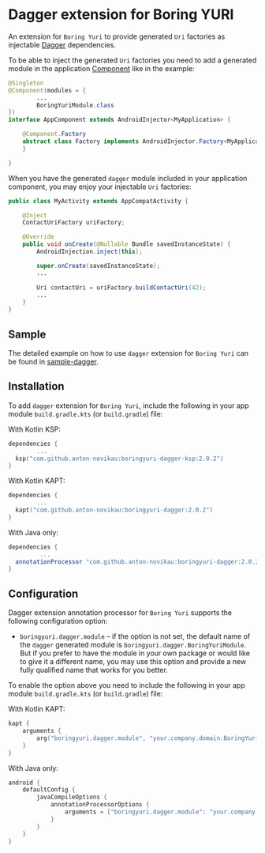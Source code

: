 # Dagger extension for Boring YURI

An extension for `Boring Yuri` to provide generated `Uri` factories as injectable [Dagger][1]
dependencies.

To be able to inject the generated `Uri` factories you need to add a generated module in the
application [Component][2] like in the example:

```java
@Singleton
@Component(modules = {
        ...
        BoringYuriModule.class
})
interface AppComponent extends AndroidInjector<MyApplication> {

    @Component.Factory
    abstract class Factory implements AndroidInjector.Factory<MyApplication> {
    }

}
```

When you have the generated `dagger` module included in your application component, you may enjoy
your injectable `Uri` factories:

```java
public class MyActivity extends AppCompatActivity {

    @Inject
    ContactUriFactory uriFactory;

    @Override
    public void onCreate(@Nullable Bundle savedInstanceState) {
        AndroidInjection.inject(this);

        super.onCreate(savedInstanceState);
        ...

        Uri contactUri = uriFactory.buildContactUri(42);
        ...
    }
}
```

## Sample

The detailed example on how to use `dagger` extension for `Boring Yuri` can be found in
[sample-dagger](../dagger-sample).

## Installation

To add `dagger` extension for `Boring Yuri`, include the following in your app module
`build.gradle.kts` (or `build.gradle`) file:

With Kotlin KSP:

```kotlin
dependencies {
        ...
  ksp("com.github.anton-novikau:boringyuri-dagger-ksp:2.0.2")
}
```

With Kotlin KAPT:

```kotlin
dependencies {
        ...
  kapt("com.github.anton-novikau:boringyuri-dagger:2.0.2")
}
```

With Java only:

```groovy
dependencies {
         ...
  annotationProcessor "com.github.anton-novikau:boringyuri-dagger:2.0.2"
}
```

## Configuration
Dagger extension annotation processor for `Boring Yuri` supports the following configuration
option:

 * `boringyuri.dagger.module` – if the option is not set, the default name of the `dagger`
   generated module is `boringyuri.dagger.BoringYuriModule`. But if you prefer to have the module
   in your own package or would like to give it a different name, you may use this option and
   provide a new fully qualified name that works for you better.

To enable the option above you need to include the following in your app module
`build.gradle.kts` (or `build.gradle`) file:

With Kotlin KAPT:

```kotlin
kapt {
    arguments {
        arg("boringyuri.dagger.module", "your.company.domain.BoringYuriModule")
    }
}
```

With Java only:

```groovy
android {
    defaultConfig {
        javaCompileOptions {
            annotationProcessorOptions {
                arguments = ["boringyuri.dagger.module": "your.company.domain.BoringYuriModule"]
            }
        }
    }
}
```

[1]: https://github.com/google/dagger/
[2]: https://github.com/google/dagger/blob/master/java/dagger/Component.java